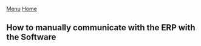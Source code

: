 [Menu](../README.md) [Home](./home.md)
## How to manually communicate with the ERP with the Software

